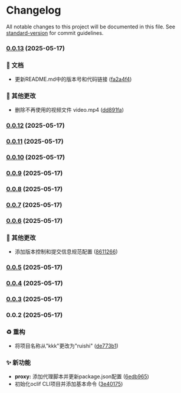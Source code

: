 # Changelog

All notable changes to this project will be documented in this file. See [standard-version](https://github.com/conventional-changelog/standard-version) for commit guidelines.

### [0.0.13](https://github.com/odb/ruishi/compare/v0.0.12...v0.0.13) (2025-05-17)


### 📝 文档

* 更新README.md中的版本号和代码链接 ([fa2a4f4](https://github.com/odb/ruishi/commit/fa2a4f42c4999c5e1da1fce777ac08eddbaef1bd))


### 🔨 其他更改

* 删除不再使用的视频文件 video.mp4 ([dd891fa](https://github.com/odb/ruishi/commit/dd891fa29f46513a10f92a419b017a4e7daa8d6c))

### [0.0.12](https://github.com/odb/ruishi/compare/v0.0.11...v0.0.12) (2025-05-17)

### [0.0.11](https://github.com/odb/ruishi/compare/v0.0.10...v0.0.11) (2025-05-17)

### [0.0.10](https://github.com/odb/ruishi/compare/v0.0.9...v0.0.10) (2025-05-17)

### [0.0.9](https://github.com/odb/ruishi/compare/v0.0.8...v0.0.9) (2025-05-17)

### [0.0.8](https://github.com/odb/ruishi/compare/v0.0.7...v0.0.8) (2025-05-17)

### [0.0.7](https://github.com/odb/ruishi/compare/v0.0.6...v0.0.7) (2025-05-17)

### [0.0.6](https://github.com/odb/ruishi/compare/v0.0.5...v0.0.6) (2025-05-17)


### 🔨 其他更改

* 添加版本控制和提交信息规范配置 ([8611266](https://github.com/odb/ruishi/commit/8611266db9c32f9a76ef7936afce43878d55897c))

### [0.0.5](https://github.com/odb/ruishi/compare/v0.0.4...v0.0.5) (2025-05-17)

### [0.0.4](https://github.com/odb/ruishi/compare/v0.0.3...v0.0.4) (2025-05-17)

### [0.0.3](https://github.com/odb/ruishi/compare/v0.0.2...v0.0.3) (2025-05-17)

### 0.0.2 (2025-05-17)


### ♻️ 重构

* 将项目名称从"kkk"更改为"ruishi" ([de773b1](https://github.com/odb/ruishi/commit/de773b11d07abd404ac6da5d0b26eed6269961a6))


### ✨ 新功能

* **proxy:** 添加代理脚本并更新package.json配置 ([6edb965](https://github.com/odb/ruishi/commit/6edb965fcfd353ad36fcb48dd8c74c2a213832de))
* 初始化oclif CLI项目并添加基本命令 ([3e40175](https://github.com/odb/ruishi/commit/3e40175d25a03eb08c5e88b0e33cbc8d19692a13))
